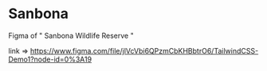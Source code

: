# Sanbona

Figma of " Sanbona Wildlife Reserve "

link => https://www.figma.com/file/jlVcVbi6QPzmCbKHBbtrO6/TailwindCSS-Demo1?node-id=0%3A19
